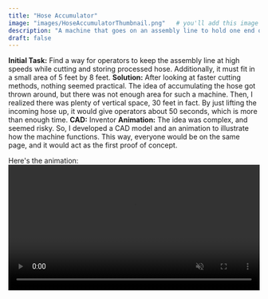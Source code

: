 ```yaml
---
title: "Hose Accumulator"
image: "images/HoseAccumulatorThumbnail.png"   # you'll add this image soon
description: "A machine that goes on an assembly line to hold one end of a hose still while accumulating incoming hose"
draft: false
---
```


**Initial Task:** Find a way for operators to keep the assembly line at high speeds while cutting and storing processed hose. Additionally, it must fit in a small area of 5 feet by 8 feet.
**Solution:** After looking at faster cutting methods, nothing seemed practical. The idea of accumulating the hose got thrown around, but there was not enough area for such a machine. Then, I realized there was plenty of vertical space, 30 feet in fact. By just lifting the incoming hose up, it would give operators about 50 seconds, which is more than enough time.
**CAD:** Inventor
**Animation:** The idea was complex, and seemed risky. So, I developed a CAD model and an animation to illustrate how the machine functions. This way, everyone would be on the same page, and it would act as the first proof of concept.

Here's the animation:
<video controls autoplay muted playsinline loop width=100%>
  <source src="/videos/HoseAccumulatorFixed.mp4" type="video/mp4">
  Your browser does not support the video tag.
</video>


